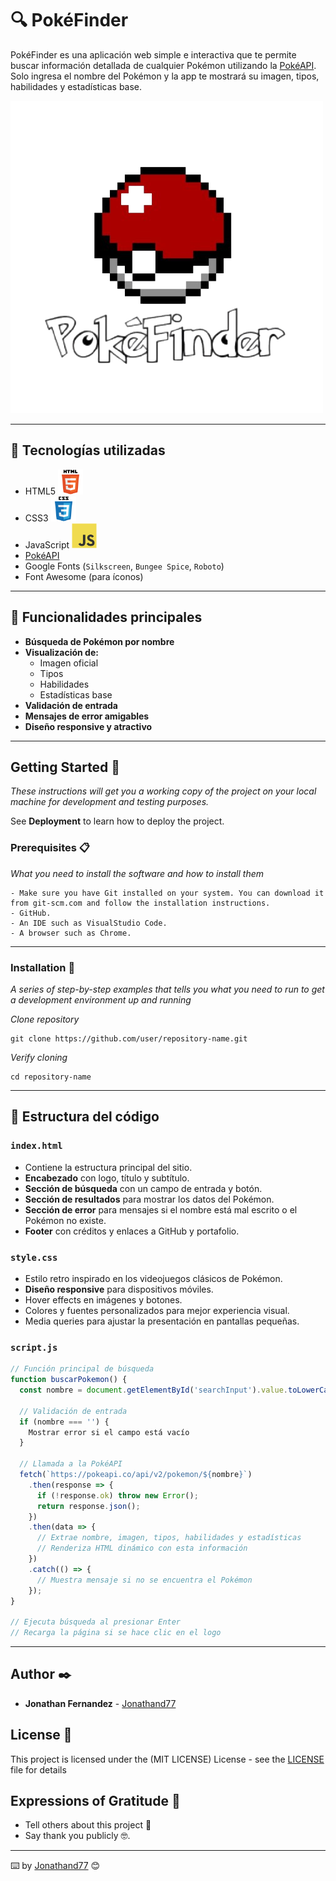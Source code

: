 # 🔍 PokéFinder

PokéFinder es una aplicación web simple e interactiva que te permite buscar información detallada de cualquier Pokémon utilizando la [PokéAPI](https://pokeapi.co/). Solo ingresa el nombre del Pokémon y la app te mostrará su imagen, tipos, habilidades y estadísticas base.

![PokéFinder Screenshot](LogoPokéFinder.png)

---

## 🚀 Tecnologías utilizadas

- HTML5 <img src="https://raw.githubusercontent.com/devicons/devicon/master/icons/html5/html5-original-wordmark.svg" alt="html5" width="40" height="40"/>
- CSS3 <img src="https://raw.githubusercontent.com/devicons/devicon/master/icons/css3/css3-original-wordmark.svg" alt="css3" width="40" height="40"/>
- JavaScript <img src="https://raw.githubusercontent.com/devicons/devicon/master/icons/javascript/javascript-original.svg" alt="javascript" width="40" height="40"/>
- [PokéAPI](https://pokeapi.co/)
- Google Fonts (`Silkscreen`, `Bungee Spice`, `Roboto`)
- Font Awesome (para íconos)

---

## 🎯 Funcionalidades principales

- **Búsqueda de Pokémon por nombre**
- **Visualización de:**
  - Imagen oficial
  - Tipos
  - Habilidades
  - Estadísticas base
- **Validación de entrada**
- **Mensajes de error amigables**
- **Diseño responsive y atractivo**

---

## Getting Started 🚀

_These instructions will get you a working copy of the project on your local machine for development and testing purposes._

See **Deployment** to learn how to deploy the project.

### Prerequisites 📋

_What you need to install the software and how to install them_

```
- Make sure you have Git installed on your system. You can download it from git-scm.com and follow the installation instructions.
- GitHub.
- An IDE such as VisualStudio Code.
- A browser such as Chrome.
```

---

### Installation 🔧

_A series of step-by-step examples that tells you what you need to run to get a development environment up and running_

_Clone repository_

```
git clone https://github.com/user/repository-name.git
```

_Verify cloning_

```
cd repository-name
```

---

## 🧠 Estructura del código

### `index.html`

- Contiene la estructura principal del sitio.
- **Encabezado** con logo, título y subtítulo.
- **Sección de búsqueda** con un campo de entrada y botón.
- **Sección de resultados** para mostrar los datos del Pokémon.
- **Sección de error** para mensajes si el nombre está mal escrito o el Pokémon no existe.
- **Footer** con créditos y enlaces a GitHub y portafolio.

### `style.css`

- Estilo retro inspirado en los videojuegos clásicos de Pokémon.
- **Diseño responsive** para dispositivos móviles.
- Hover effects en imágenes y botones.
- Colores y fuentes personalizados para mejor experiencia visual.
- Media queries para ajustar la presentación en pantallas pequeñas.

### `script.js`

```js
// Función principal de búsqueda
function buscarPokemon() {
  const nombre = document.getElementById('searchInput').value.toLowerCase().trim();

  // Validación de entrada
  if (nombre === '') {
    Mostrar error si el campo está vacío
  }

  // Llamada a la PokéAPI
  fetch(`https://pokeapi.co/api/v2/pokemon/${nombre}`)
    .then(response => {
      if (!response.ok) throw new Error();
      return response.json();
    })
    .then(data => {
      // Extrae nombre, imagen, tipos, habilidades y estadísticas
      // Renderiza HTML dinámico con esta información
    })
    .catch(() => {
      // Muestra mensaje si no se encuentra el Pokémon
    });
}

// Ejecuta búsqueda al presionar Enter
// Recarga la página si se hace clic en el logo
```

---

## Author ✒️

* **Jonathan Fernandez** - [Jonathand77](https://github.com/Jonathand77)

## License 📄

This project is licensed under the (MIT LICENSE) License - see the [LICENSE](LICENSE) file for details

## Expressions of Gratitude 🎁

* Tell others about this project 📢
* Say thank you publicly 🤓.

--- 
⌨️ by [Jonathand77](https://github.com/Jonathand77) 😊
